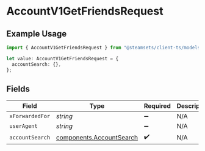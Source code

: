 # AccountV1GetFriendsRequest

## Example Usage

```typescript
import { AccountV1GetFriendsRequest } from "@steamsets/client-ts/models/operations";

let value: AccountV1GetFriendsRequest = {
  accountSearch: {},
};
```

## Fields

| Field                                                                | Type                                                                 | Required                                                             | Description                                                          |
| -------------------------------------------------------------------- | -------------------------------------------------------------------- | -------------------------------------------------------------------- | -------------------------------------------------------------------- |
| `xForwardedFor`                                                      | *string*                                                             | :heavy_minus_sign:                                                   | N/A                                                                  |
| `userAgent`                                                          | *string*                                                             | :heavy_minus_sign:                                                   | N/A                                                                  |
| `accountSearch`                                                      | [components.AccountSearch](../../models/components/accountsearch.md) | :heavy_check_mark:                                                   | N/A                                                                  |
